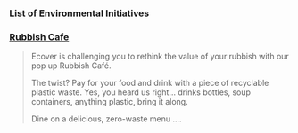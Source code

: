 ### List of Environmental Initiatives

### [Rubbish Cafe](https://www.ecover.com/rubbishcafe/)

> Ecover is challenging you to rethink the value of your rubbish with our pop up Rubbish Café.
> 
> The twist? Pay for your food and drink with a piece of recyclable plastic waste. Yes, you heard us right… drinks bottles, soup containers, anything plastic, bring it along.
> 
> Dine on a delicious, zero-waste menu ....